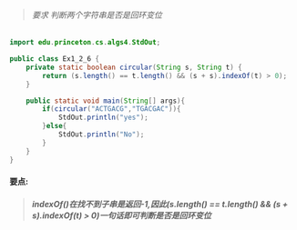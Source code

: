 > ###### 要求 判断两个字符串是否是回环变位

```Java
import edu.princeton.cs.algs4.StdOut;

public class Ex1_2_6 {
    private static boolean circular(String s, String t) {
        return (s.length() == t.length() && (s + s).indexOf(t) > 0);
    }

    public static void main(String[] args){
        if(circular("ACTGACG","TGACGAC")){
            StdOut.println("yes");
        }else{
            StdOut.println("No");
        }
    }
}

```
#### 要点:
> ##### indexOf()在找不到子串是返回-1,因此(s.length() == t.length() && (s + s).indexOf(t) > 0)一句话即可判断是否是回环变位